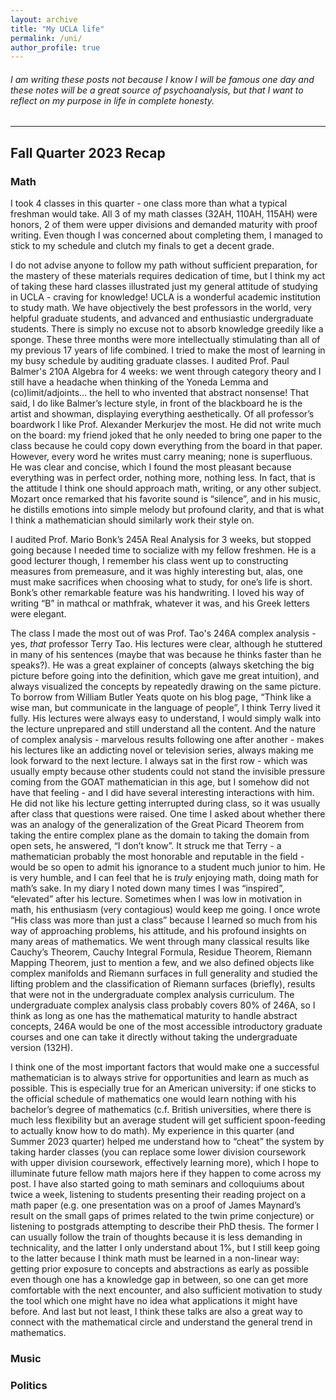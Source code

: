 ```yaml
---
layout: archive
title: "My UCLA life"
permalink: /uni/
author_profile: true
---
```


###### I am writing these posts not because I know I will be famous one day and these notes will be a great source of psychoanalysis, but that I want to reflect on my purpose in life in complete honesty.
------
Fall Quarter 2023 Recap
------
### Math
I took 4 classes in this quarter - one class more than what a typical freshman would take. All 3 of my math classes (32AH, 110AH, 115AH) were honors, 2 of them were upper divisions and demanded maturity with proof writing. Even though I was concerned about completing them, I managed to stick to my schedule and clutch my finals to get a decent grade.

I do not advise anyone to follow my path without sufficient preparation, for the mastery of these materials requires dedication of time, but I think my act of taking these hard classes illustrated just my general attitude of studying in UCLA - craving for knowledge! UCLA is a wonderful academic institution to study math. We have objectively the best professors in the world, very helpful graduate students, and advanced and enthusiastic undergraduate students. There is simply no excuse not to absorb knowledge greedily like a sponge. These three months were more intellectually stimulating than all of my previous 17 years of life combined. I tried to make the most of learning in my busy schedule by auditing graduate classes. I audited Prof. Paul Balmer's 210A Algebra for 4 weeks: we went through category theory and I still have a headache when thinking of the Yoneda Lemma and (co)limit/adjoints... the hell to who invented that abstract nonsense! That said, I do like Balmer’s lecture style, in front of the blackboard he is the artist and showman, displaying everything aesthetically. Of all professor’s boardwork I like Prof. Alexander Merkurjev the most. He did not write much on the board: my friend joked that he only needed to bring one paper to the class because he could copy down everything from the board in that paper. However, every word he writes must carry meaning; none is superfluous. He was clear and concise, which I found the most pleasant because everything was in perfect order, nothing more, nothing less. In fact, that is the attitude I think one should approach math, writing, or any other subject. Mozart once remarked that his favorite sound is “silence”, and in his music, he distills emotions into simple melody but profound clarity, and that is what I think a mathematician should similarly work their style on.

I audited Prof. Mario Bonk’s 245A Real Analysis for 3 weeks, but stopped going because I needed time to socialize with my fellow freshmen. He is a good lecturer though, I remember his class went up to constructing measures from premeasure, and it was highly interesting but, alas, one must make sacrifices when choosing what to study, for one’s life is short. Bonk’s other remarkable feature was his handwriting. I loved his way of writing “B” in mathcal or mathfrak, whatever it was, and his Greek letters were elegant.

The class I made the most out of was Prof. Tao's 246A complex analysis - yes, *that* professor Terry Tao. His lectures were clear, although he stuttered in many of his sentences (maybe that was because he thinks faster than he speaks?). He was a great explainer of concepts (always sketching the big picture before going into the definition, which gave me great intuition), and always visualized the concepts by repeatedly drawing on the same picture. To borrow from William Butler Yeats quote on his blog page, “Think like a wise man, but communicate in the language of people”, I think Terry lived it fully. His lectures were always easy to understand, I would simply walk into the lecture unprepared and still understand all the content. And the nature of complex analysis - marvelous results following one after another - makes his lectures like an addicting novel or television series, always making me look forward to the next lecture.  I always sat in the first row - which was usually empty because other students could not stand the invisible pressure coming from the GOAT mathematician in this age, but I somehow did not have that feeling - and I did have several interesting interactions with him. He did not like his lecture getting interrupted during class, so it was usually after class that questions were raised. One time I asked about whether there was an analogy of the generalization of the Great Picard Theorem from taking the entire complex plane as the domain to taking the domain from open sets, he answered, “I don’t know”. It struck me that Terry - a mathematician probably the most honorable and reputable in the field - would be so open to admit his ignorance to a student much junior to him. He is very humble, and I can feel that he is *truly* enjoying math, doing math for math’s sake. In my diary I noted down many times I was “inspired”, “elevated” after his lecture. Sometimes when I was low in motivation in math, his enthusiasm (very contagious) would keep me going. I once wrote “His class was more than just a class” because I learned so much from his way of approaching problems, his attitude, and his profound insights on many areas of mathematics. We went through many classical results like Cauchy’s Theorem, Cauchy Integral Formula, Residue Theorem, Riemann Mapping Theorem, just to mention a few, and we also defined objects like complex manifolds and Riemann surfaces in full generality and studied the lifting problem and the classification of Riemann surfaces (briefly), results that were not in the undergraduate complex analysis curriculum. The undergraduate complex analysis class probably covers 80% of 246A, so I think as long as one has the mathematical maturity to handle abstract concepts, 246A would be one of the most accessible introductory graduate courses and one can take it directly without taking the undergraduate version (132H). 

I think one of the most important factors that would make one a successful mathematician is to always strive for opportunities and learn as much as possible. This is especially true for an American university: if one sticks to the official schedule of mathematics one would learn nothing with his bachelor’s degree of mathematics (c.f. British universities, where there is much less flexibility but an average student will get sufficient spoon-feeding to actually know how to do math). My experience in this quarter (and Summer 2023 quarter) helped me understand how to “cheat” the system by taking harder classes (you can replace some lower division coursework with upper division coursework, effectively learning more), which I hope to illuminate future fellow math majors here if they happen to come across my post. I have also started going to math seminars and colloquiums about twice a week, listening to students presenting their reading project on a math paper (e.g. one presentation was on a proof of James Maynard’s result on the small gaps of primes related to the twin prime conjecture) or listening to postgrads attempting to describe their PhD thesis. The former I can usually follow the train of thoughts because it is less demanding in technicality, and the latter I only understand about 1%, but I still keep going to the latter because I think math must be learned in a non-linear way: getting prior exposure to concepts and abstractions as early as possible even though one has a knowledge gap in between, so one can get more comfortable with the next encounter, and also sufficient motivation to study the tool which one might have no idea what applications it might have before. And last but not least, I think these talks are also a great way to connect with the mathematical circle and understand the general trend in mathematics. 

### Music
### Politics
